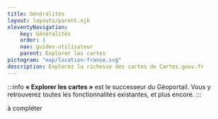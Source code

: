 ```yaml
---
title: Généralités
layout: layouts/parent.njk
eleventyNavigation:
    key: Généralités
    order: 1
    nav: guides-utilisateur
    parent: Explorer les cartes
pictogram: "map/location-france.svg"
description: Explorez la richesse des cartes de Cartes.gouv.fr
---
```


:::info
**« Explorer les cartes »** est le successeur du Géoportail. Vous y retrouverez toutes les fonctionnalités existantes, et plus encore.
:::

à compléter
